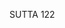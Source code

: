 SUTTA 122

[^1145]: This sutta together with its full commentary has been published in translation by $\tilde{N} m$ as The Greater Discourse on Voidness.

[^1146]: MA: This was a dwelling built in Nigrodha's Park by Kālakhemaka the Sakyan. Beds, chairs, mattresses, and mats were prepared, and they were so close together that the dwelling looked like the residence of a society of bhikkhus.

[^1147]: MA explains that this was merely a rhetorical question, since the Buddhas can know by direct knowledge whatever they wish to know. The Buddha asked this with the thought in mind: "As soon as these bhikkhus form into a society and delight in society, they will act in improper ways. I shall expound the Great Practice of Voidness which will be like a training rule [prohibiting delight in society]."

[^1148]: MA: Ven. Ānanda intended to say: "These bhikkhus are living this way not just because they delight in being busy, but on account of making robes."

[^1149]: See MN 66.20 and n. 678.

[^1150]: The former is deliverance through the jhānas and the immaterial attainments, the latter deliverance through the supramundane paths and fruits. See also MN 29.6 and n. 348 .

[^1151]: MA: The Buddha begins the present passage in order to ward off the criticism that while he enjoins his disciples to live in solitude, he himself is often surrounded by a large retinue. "Voidness" here is the fruition attainment of voidness; see n. 1137.

[^1152]: MA explains voidness internally as that connected with one's own five aggregates, voidness externally as that connected with the aggregates of others. The voidness spoken of here thus must be the temporary deliverance of mind reached through the insight contemplation of non-self, as explained at MN 43.33. When the insight into non-self is brought to the level of the path, it issues in the fruition experiencing Nibbāna by way of its aspect of voidness.

[^1153]: MA: He gives attention to an imperturbable immaterial meditative attainment.

[^1154]: MA: This refers to the jhāna that was used as the basis for insight. If, after emerging from the basic jhāna, his mind does not enter into voidness through insight contemplation on his own aggregates or those of others, and he also cannot attain the imperturbable immaterial attainment, he should return to the same basic jhāna that he originally developed and attend to it again and again.

[^1155]: According to MA, up to this point the Buddha has shown the training for the attainment of the first two paths, those of stream-entry and once-returning. He now speaks the present passage ( §§14-15 ) to point out the insight needed to attain the path of non-returning, which culminates in the abandoning of sensual desire.

[^1156]: This passage ( §§16-17 ) points out the insight needed to attain the path of arahantship, which culminates in the abandoning of the conceit "I am."

[^1157]: Ācariyūpaddava, antevāsūpaddava, brahmacariyūpaddava. Upaddava may also be rendered as disaster, calamity. MA explains that the Buddha speaks the present passage to show the danger in solitude when one does not fulfil the proper purpose of solitary living. The "teacher" is a teacher outside the Buddha's Dispensation.

[^1158]: MA: The going forth into homelessness outside the Dispensation brings small gain, so one who falls away from that falls away only from mundane attainment; he meets with no great suffering, as one who falls from the back of a donkey merely becomes covered with dust. But the going forth in the Buddha's Dispensation brings great gain - the paths, fruits, and Nibbāna. Thus one who falls away from this meets great suffering, like one who falls from the back of an elephant.

[^1159]: The contrast in this simile is between the way the potter treats the raw damp clay and the way he treats the baked pots produced from the clay. MA paraphrases: "After advising once I shall not be silent; I shall advise and instruct by repeatedly admonishing you. Just as the potter tests the baked pots, puts aside those that are cracked, split, or faulty, and keeps only those that pass the test, so I shall advise and instruct by repeatedly testing you. Those among you who are sound, having reached the
paths and fruits, will stand the test." MA adds that the mundane virtuous qualities are also intended as a criterion of soundness.

